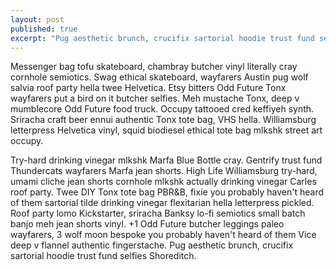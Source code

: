 ```yaml
---
layout: post
published: true
excerpt: "Pug aesthetic brunch, crucifix sartorial hoodie trust fund selfies Shoreditch."
---
```



Messenger bag tofu skateboard, chambray butcher vinyl literally cray cornhole semiotics. Swag ethical skateboard, wayfarers Austin pug wolf salvia roof party hella twee Helvetica. Etsy bitters Odd Future Tonx wayfarers put a bird on it butcher selfies. Meh mustache Tonx, deep v mumblecore Odd Future food truck. Occupy tattooed cred keffiyeh synth. Sriracha craft beer ennui authentic Tonx tote bag, VHS hella. Williamsburg letterpress Helvetica vinyl, squid biodiesel ethical tote bag mlkshk street art occupy.

Try-hard drinking vinegar mlkshk Marfa Blue Bottle cray. Gentrify trust fund Thundercats wayfarers Marfa jean shorts. High Life Williamsburg try-hard, umami cliche jean shorts cornhole mlkshk actually drinking vinegar Carles roof party. Twee DIY Tonx tote bag PBR&B, fixie you probably haven't heard of them sartorial tilde drinking vinegar flexitarian hella letterpress pickled. Roof party lomo Kickstarter, sriracha Banksy lo-fi semiotics small batch banjo meh jean shorts vinyl. +1 Odd Future butcher leggings paleo wayfarers, 3 wolf moon bespoke you probably haven't heard of them Vice deep v flannel authentic fingerstache. Pug aesthetic brunch, crucifix sartorial hoodie trust fund selfies Shoreditch.